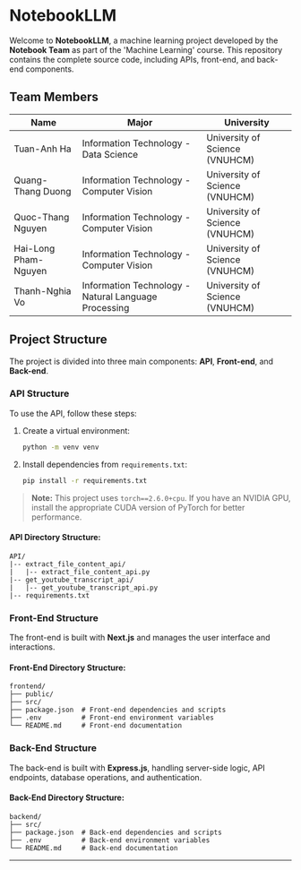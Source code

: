 # NotebookLLM

Welcome to **NotebookLLM**, a machine learning project developed by the **Notebook Team** as part of the 'Machine Learning' course. This repository contains the complete source code, including APIs, front-end, and back-end components.

## Team Members

| **Name**             | **Major**                                            | **University**                 |
| -------------------- | ---------------------------------------------------- | ------------------------------ |
| Tuan-Anh Ha          | Information Technology - Data Science                | University of Science (VNUHCM) |
| Quang-Thang Duong    | Information Technology - Computer Vision             | University of Science (VNUHCM) |
| Quoc-Thang Nguyen    | Information Technology - Computer Vision             | University of Science (VNUHCM) |
| Hai-Long Pham-Nguyen | Information Technology - Computer Vision             | University of Science (VNUHCM) |
| Thanh-Nghia Vo       | Information Technology - Natural Language Processing | University of Science (VNUHCM) |

## Project Structure

The project is divided into three main components: **API**, **Front-end**, and **Back-end**.

### API Structure

To use the API, follow these steps:
1. Create a virtual environment:
   ```sh
   python -m venv venv
   ```
2. Install dependencies from `requirements.txt`:
   ```sh
   pip install -r requirements.txt
   ```

> **Note:** This project uses `torch==2.6.0+cpu`. If you have an NVIDIA GPU, install the appropriate CUDA version of PyTorch for better performance.

#### API Directory Structure:
```
API/
|-- extract_file_content_api/
|   |-- extract_file_content_api.py
|-- get_youtube_transcript_api/
|   |-- get_youtube_transcript_api.py
|-- requirements.txt
```

### Front-End Structure

The front-end is built with **Next.js** and manages the user interface and interactions.

#### Front-End Directory Structure:
```
frontend/
├── public/
├── src/
├── package.json  # Front-end dependencies and scripts
├── .env          # Front-end environment variables
└── README.md     # Front-end documentation
```

### Back-End Structure

The back-end is built with **Express.js**, handling server-side logic, API endpoints, database operations, and authentication.

#### Back-End Directory Structure:
```
backend/
├── src/
├── package.json  # Back-end dependencies and scripts
├── .env          # Back-end environment variables
└── README.md     # Back-end documentation
```

---
